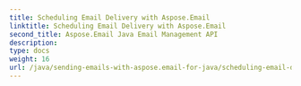 ```yaml
---
title: Scheduling Email Delivery with Aspose.Email
linktitle: Scheduling Email Delivery with Aspose.Email
second_title: Aspose.Email Java Email Management API
description: 
type: docs
weight: 16
url: /java/sending-emails-with-aspose.email-for-java/scheduling-email-delivery/
---
```


